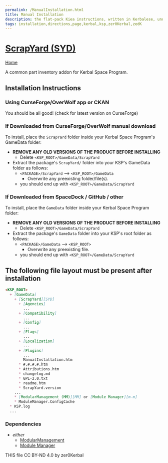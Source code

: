```yaml
---
permalink: /ManualInstallation.html
title: Manual Installation
description: the flat-pack Kiea instructions, written in Kerbalese, unusally present
tags: installation,directions,page,kerbal,ksp,zer0Kerbal,zedK
---
```

<!-- ManualInstallation.md v2.2.99.1
ScrapYard (SYD)
created: 01 Mar 2020
updated: 11 Apr 2023

TEMPLATE: ManualInstallation.md v1.1.9.0
created: 01 Feb 2022
updated: 27 Mar 2023

based upon work by Lisias -->

# [ScrapYard (SYD)][SYD]

[Home](./index.md)

A common part inventory addon for Kerbal Space Program.

## Installation Instructions

### Using CurseForge/OverWolf app or CKAN

You should be all good! (check for latest version on CurseForge)

### If Downloaded from CurseForge/OverWolf manual download

To install, place the `ScrapYard` folder inside your Kerbal Space Program's GameData folder:

* **REMOVE ANY OLD VERSIONS OF THE PRODUCT BEFORE INSTALLING**
  * Delete `<KSP_ROOT>/GameData/ScrapYard`
* Extract the package's `ScrapYard/` folder into your KSP's GameData folder as follows:
  * `<PACKAGE>/ScrapYard` --> `<KSP_ROOT>/GameData`
    * Overwrite any preexisting folder/file(s).
  * you should end up with `<KSP_ROOT>/GameData/ScrapYard`

### If Downloaded from SpaceDock / GitHub / other

To install, place the `GameData` folder inside your Kerbal Space Program folder:

* **REMOVE ANY OLD VERSIONS OF THE PRODUCT BEFORE INSTALLING**
  * Delete `<KSP_ROOT>/GameData/ScrapYard`
* Extract the package's `GameData` folder into your KSP's root folder as follows:
  * `<PACKAGE>/GameData` --> `<KSP_ROOT>`
    * Overwrite any preexisting file.
  * you should end up with `<KSP_ROOT>/GameData/ScrapYard`

## The following file layout must be present after installation

```markdown
<KSP_ROOT>
  + [GameData]
    + [ScrapYard][SYD]
      + [Agencies]
        ...
      + [Compatibility]
        ...
      + [Config]
        ...
      + [Flags]
        ...
      + [Localization]
        ...
      + [Plugins]
        ...
        ManualInstallation.htm
      * #.#.#.#.htm
      * Attributions.htm
      * changelog.md
      * GPL-2.0.txt
      * readme.htm
      * ScrapYard.version
    ...
    * [ModularManagement (MM)][MM] or [Module Manager][m-m]
    * ModuleManager.ConfigCache
  * KSP.log
  ...
```

### Dependencies

* *either*
  * [ModularManagement][MM]
  * [Module Manager][m-m]

[SYD]: https://forum.kerbalspaceprogram.com/index.php?/topic/192456-* "ScrapYard (SYD)"
[MM]: https://github.com/net-lisias-ksp/ModularManagement "ModularManagement (MM)"
[m-m]: https://forum.kerbalspaceprogram.com/index.php?/topic/50533-*/ "Module Manager"

THIS file CC BY-ND 4.0 by zer0Kerbal